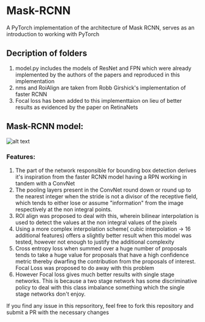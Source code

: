 # Mask-RCNN
A PyTorch implementation of the architecture of Mask RCNN, serves as an introduction to working with PyTorch

## Decription of folders 
1) model.py includes the models of ResNet and FPN which were already implemented by the authors of the papers and reproduced in this       implementation
2) nms and RoiAlign are taken from Robb Girshick's implementation of faster RCNN
3) Focal loss has been added to this implementtaion on lieu of better results as evidenced by the paper on RetinaNets 

## Mask-RCNN model:

![alt text](https://lilianweng.github.io/lil-log/assets/images/mask-rcnn.png)

### Features:
1) The part of the network responsible for bounding box detection derives it's inspiration from the faster RCNN model having a RPN working in tandem with a ConvNet
2) The pooling layers present in the ConvNet round down or round up to the nearest integer when the stride is not a divisor of the
receptive field, which tends to either lose or assume "information" from the image respectively at the non integral points.
3) ROI align was proposed to deal with this, wherein bilinear interpolation is used to detect the values at the non integral values of the pixels
4) Using a more complex interpolation scheme( cubic interpolation -> 16 additional features) offers a slightly better result when this model was tested, however not enough to justify the additional complexity
5) Cross entropy loss when summed over a huge number of proposals tends to take a huge value for proposals that have a high confidence metric thereby dwarfing the contribution from the proposals of interest. Focal Loss was proposed to do away with this problem
6) However Focal loss gives much better results with single stage networks. This is because a two stage network has some discriminative policy to deal with this class imbalance something which the single stage networks don't enjoy.

If you find any issue in this repsoritory, feel free to fork this repository and submit a PR with the necessary changes 


